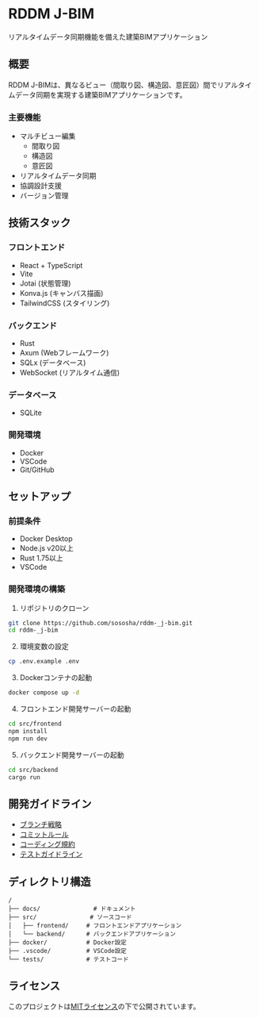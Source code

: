 # RDDM J-BIM

リアルタイムデータ同期機能を備えた建築BIMアプリケーション

## 概要

RDDM J-BIMは、異なるビュー（間取り図、構造図、意匠図）間でリアルタイムデータ同期を実現する建築BIMアプリケーションです。

### 主要機能

- マルチビュー編集
  - 間取り図
  - 構造図
  - 意匠図
- リアルタイムデータ同期
- 協調設計支援
- バージョン管理

## 技術スタック

### フロントエンド
- React + TypeScript
- Vite
- Jotai (状態管理)
- Konva.js (キャンバス描画)
- TailwindCSS (スタイリング)

### バックエンド
- Rust
- Axum (Webフレームワーク)
- SQLx (データベース)
- WebSocket (リアルタイム通信)

### データベース
- SQLite

### 開発環境
- Docker
- VSCode
- Git/GitHub

## セットアップ

### 前提条件
- Docker Desktop
- Node.js v20以上
- Rust 1.75以上
- VSCode

### 開発環境の構築

1. リポジトリのクローン
```bash
git clone https://github.com/sososha/rddm-_j-bim.git
cd rddm-_j-bim
```

2. 環境変数の設定
```bash
cp .env.example .env
```

3. Dockerコンテナの起動
```bash
docker compose up -d
```

4. フロントエンド開発サーバーの起動
```bash
cd src/frontend
npm install
npm run dev
```

5. バックエンド開発サーバーの起動
```bash
cd src/backend
cargo run
```

## 開発ガイドライン

- [ブランチ戦略](docs/git/branch-strategy.md)
- [コミットルール](docs/git/commit-rules.md)
- [コーディング規約](docs/coding-standards.md)
- [テストガイドライン](docs/test/guidelines.md)

## ディレクトリ構造

```
/
├── docs/               # ドキュメント
├── src/               # ソースコード
│   ├── frontend/     # フロントエンドアプリケーション
│   └── backend/      # バックエンドアプリケーション
├── docker/           # Docker設定
├── .vscode/          # VSCode設定
└── tests/            # テストコード
```

## ライセンス

このプロジェクトは[MITライセンス](LICENSE)の下で公開されています。
